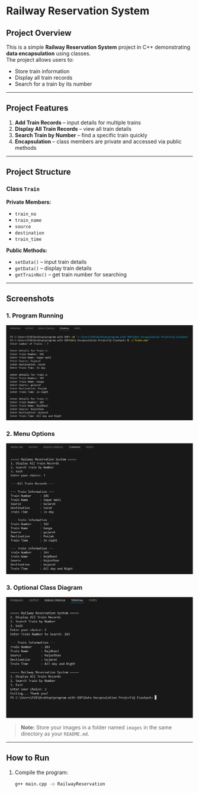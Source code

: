 # Railway Reservation System

## Project Overview
This is a simple **Railway Reservation System** project in C++ demonstrating **data encapsulation** using classes.  
The project allows users to:

- Store train information
- Display all train records
- Search for a train by its number

---

## Project Features
1. **Add Train Records** – input details for multiple trains  
2. **Display All Train Records** – view all train details  
3. **Search Train by Number** – find a specific train quickly  
4. **Encapsulation** – class members are private and accessed via public methods

---

## Project Structure

### Class `Train`
**Private Members:**
- `train_no`
- `train_name`
- `source`
- `destination`
- `train_time`

**Public Methods:**
- `setData()` – input train details  
- `getData()` – display train details  
- `getTrainNo()` – get train number for searching  

---

## Screenshots

### 1. Program Running
<img src="images/En-1.PNG">

### 2. Menu Options
<img src="images/En-2.PNG">

### 3. Optional Class Diagram
<img src="images/En-3.PNG">

> **Note:** Store your images in a folder named `images` in the same directory as your `README.md`.

---

## How to Run
1. Compile the program:
   ```bash
   g++ main.cpp -o RailwayReservation
